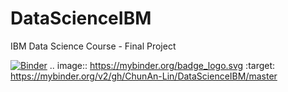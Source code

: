 # DataScienceIBM
IBM Data Science Course - Final Project

[![Binder](https://mybinder.org/badge_logo.svg)](https://mybinder.org/v2/gh/ChunAn-Lin/DataScienceIBM/master)
.. image:: https://mybinder.org/badge_logo.svg
 :target: https://mybinder.org/v2/gh/ChunAn-Lin/DataScienceIBM/master
